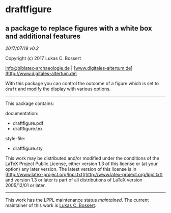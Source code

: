 draftfigure    
======= 

a package to replace figures with a white box and additional features
---
_2017/07/19 v0.2_

Copyright (c) 2017 Lukas C. Bossert

[info@biblatex-archaeologie.de](mailto:info@biblatex-archaeologie.de) | [www.digitales-altertum.de](http://www.digitales-altertum.de)

With this package you can control the outcome of a figure which is set to `draft` and modify the display with various options.

---

This package contains:

documentation:

- draftfigure.pdf
- draftfigure.tex

style-file:

- draftfigure.sty


This work may be distributed and/or modified under the
conditions of the LaTeX Project Public License, either version 1.3
of this license or (at your option) any later version.
The latest version of this license is in [http://www.latex-project.org/lppl.txt](http://www.latex-project.org/lppl.txt) and version 1.3 or later is part of all distributions of LaTeX
version 2005/12/01 or later.

---
This work has the LPPL maintenance status _maintained_.
The current maintainer of this work is [Lukas C. Bossert](https://github.com/LukasCBossert).


